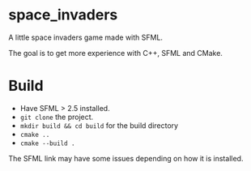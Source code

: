 # space_invaders
A little space invaders game made with SFML.

The goal is to get more experience with C++, SFML and CMake.

# Build

* Have SFML > 2.5 installed.
* `git clone` the project.
* `mkdir build && cd build` for the build directory
* `cmake ..`
* `cmake --build .`

The SFML link may have some issues depending on how it is installed.
